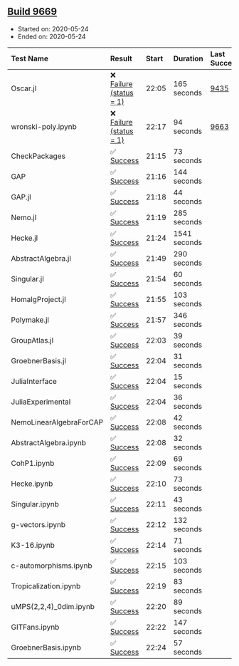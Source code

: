 ## [Build 9669](https://oscarci.mathematik.uni-kl.de/job/oscar/9669/)

* Started on: 2020-05-24
* Ended on: 2020-05-24

| Test Name    | Result | Start | Duration | Last Success | First Failure |
|:-------------|:-------|:------|:---------|:-------------|:--------------|
| Oscar.jl | ❌ [Failure (status = 1)](https://oscarci.mathematik.uni-kl.de/job/oscar/9669/artifact/logs/build-9669/Oscar.jl.log) | 22:05 | 165 seconds | [9435](https://oscarci.mathematik.uni-kl.de/job/oscar/9435/) | [9436](https://oscarci.mathematik.uni-kl.de/job/oscar/9436/) |
| wronski-poly.ipynb | ❌ [Failure (status = 1)](https://oscarci.mathematik.uni-kl.de/job/oscar/9669/artifact/logs/build-9669/wronski-poly.ipynb.log) | 22:17 | 94 seconds | [9663](https://oscarci.mathematik.uni-kl.de/job/oscar/9663/) | [9664](https://oscarci.mathematik.uni-kl.de/job/oscar/9664/) |
| CheckPackages | ✅ [Success](https://oscarci.mathematik.uni-kl.de/job/oscar/9669/artifact/logs/build-9669/CheckPackages.log) | 21:15 | 73 seconds |  |  |
| GAP | ✅ [Success](https://oscarci.mathematik.uni-kl.de/job/oscar/9669/artifact/logs/build-9669/GAP.log) | 21:16 | 144 seconds |  |  |
| GAP.jl | ✅ [Success](https://oscarci.mathematik.uni-kl.de/job/oscar/9669/artifact/logs/build-9669/GAP.jl.log) | 21:18 | 44 seconds |  |  |
| Nemo.jl | ✅ [Success](https://oscarci.mathematik.uni-kl.de/job/oscar/9669/artifact/logs/build-9669/Nemo.jl.log) | 21:19 | 285 seconds |  |  |
| Hecke.jl | ✅ [Success](https://oscarci.mathematik.uni-kl.de/job/oscar/9669/artifact/logs/build-9669/Hecke.jl.log) | 21:24 | 1541 seconds |  |  |
| AbstractAlgebra.jl | ✅ [Success](https://oscarci.mathematik.uni-kl.de/job/oscar/9669/artifact/logs/build-9669/AbstractAlgebra.jl.log) | 21:49 | 290 seconds |  |  |
| Singular.jl | ✅ [Success](https://oscarci.mathematik.uni-kl.de/job/oscar/9669/artifact/logs/build-9669/Singular.jl.log) | 21:54 | 60 seconds |  |  |
| HomalgProject.jl | ✅ [Success](https://oscarci.mathematik.uni-kl.de/job/oscar/9669/artifact/logs/build-9669/HomalgProject.jl.log) | 21:55 | 103 seconds |  |  |
| Polymake.jl | ✅ [Success](https://oscarci.mathematik.uni-kl.de/job/oscar/9669/artifact/logs/build-9669/Polymake.jl.log) | 21:57 | 346 seconds |  |  |
| GroupAtlas.jl | ✅ [Success](https://oscarci.mathematik.uni-kl.de/job/oscar/9669/artifact/logs/build-9669/GroupAtlas.jl.log) | 22:03 | 39 seconds |  |  |
| GroebnerBasis.jl | ✅ [Success](https://oscarci.mathematik.uni-kl.de/job/oscar/9669/artifact/logs/build-9669/GroebnerBasis.jl.log) | 22:04 | 31 seconds |  |  |
| JuliaInterface | ✅ [Success](https://oscarci.mathematik.uni-kl.de/job/oscar/9669/artifact/logs/build-9669/JuliaInterface.log) | 22:04 | 15 seconds |  |  |
| JuliaExperimental | ✅ [Success](https://oscarci.mathematik.uni-kl.de/job/oscar/9669/artifact/logs/build-9669/JuliaExperimental.log) | 22:04 | 36 seconds |  |  |
| NemoLinearAlgebraForCAP | ✅ [Success](https://oscarci.mathematik.uni-kl.de/job/oscar/9669/artifact/logs/build-9669/NemoLinearAlgebraForCAP.log) | 22:08 | 42 seconds |  |  |
| AbstractAlgebra.ipynb | ✅ [Success](https://oscarci.mathematik.uni-kl.de/job/oscar/9669/artifact/logs/build-9669/AbstractAlgebra.ipynb.log) | 22:08 | 32 seconds |  |  |
| CohP1.ipynb | ✅ [Success](https://oscarci.mathematik.uni-kl.de/job/oscar/9669/artifact/logs/build-9669/CohP1.ipynb.log) | 22:09 | 69 seconds |  |  |
| Hecke.ipynb | ✅ [Success](https://oscarci.mathematik.uni-kl.de/job/oscar/9669/artifact/logs/build-9669/Hecke.ipynb.log) | 22:10 | 73 seconds |  |  |
| Singular.ipynb | ✅ [Success](https://oscarci.mathematik.uni-kl.de/job/oscar/9669/artifact/logs/build-9669/Singular.ipynb.log) | 22:11 | 43 seconds |  |  |
| g-vectors.ipynb | ✅ [Success](https://oscarci.mathematik.uni-kl.de/job/oscar/9669/artifact/logs/build-9669/g-vectors.ipynb.log) | 22:12 | 132 seconds |  |  |
| K3-16.ipynb | ✅ [Success](https://oscarci.mathematik.uni-kl.de/job/oscar/9669/artifact/logs/build-9669/K3-16.ipynb.log) | 22:14 | 71 seconds |  |  |
| c-automorphisms.ipynb | ✅ [Success](https://oscarci.mathematik.uni-kl.de/job/oscar/9669/artifact/logs/build-9669/c-automorphisms.ipynb.log) | 22:15 | 103 seconds |  |  |
| Tropicalization.ipynb | ✅ [Success](https://oscarci.mathematik.uni-kl.de/job/oscar/9669/artifact/logs/build-9669/Tropicalization.ipynb.log) | 22:19 | 83 seconds |  |  |
| uMPS(2,2,4)_0dim.ipynb | ✅ [Success](https://oscarci.mathematik.uni-kl.de/job/oscar/9669/artifact/logs/build-9669/uMPS-2-2-4-_0dim.ipynb.log) | 22:20 | 89 seconds |  |  |
| GITFans.ipynb | ✅ [Success](https://oscarci.mathematik.uni-kl.de/job/oscar/9669/artifact/logs/build-9669/GITFans.ipynb.log) | 22:22 | 147 seconds |  |  |
| GroebnerBasis.ipynb | ✅ [Success](https://oscarci.mathematik.uni-kl.de/job/oscar/9669/artifact/logs/build-9669/GroebnerBasis.ipynb.log) | 22:24 | 57 seconds |  |  |
